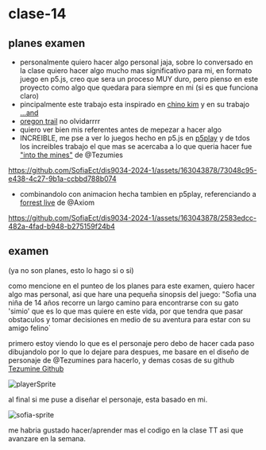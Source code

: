 # clase-14

## planes examen 

- personalmente quiero hacer algo personal jaja, sobre lo conversado en la clase quiero hacer algo mucho mas significativo para mi, en formato juego en p5.js, creo que sera un proceso MUY duro, pero pienso en este proyecto como algo que quedara para siempre en mi (si es que funciona claro)
- pincipalmente este trabajo esta inspirado en [chino kim](https://chino.kim/) y en su trabajo [...and](http://chjno.github.io/...and/)
- [oregon trail](https://es.wikipedia.org/wiki/Oregon_Trail_(videojuego)) no olvidarrrr
- quiero ver bien mis referentes antes de mepezar a hacer algo
- INCREIBLE, me pse a ver lo juegos hecho en p5.js en [p5play](https://p5play.org/lang/es/index.html) y de tdos los increibles trabajo el que mas se acercaba a lo que queria hacer fue ["into the mines"](https://tezumie.github.io/into-the-mines/?_gl=1*7im9tm*_ga*MjA0Nzk4MDQ2Ni4xNzE4NjQ5OTgw*_ga_EHXNCTSYLK*MTcxODY0OTk3OS4xLjEuMTcxODY1MDEzMy4wLjAuMA..) de @Tezumies

https://github.com/SofiaEct/dis9034-2024-1/assets/163043878/73048c95-e438-4c27-9b1a-ccbbd788b074

- combinandolo con animacion hecha tambien en p5play, referenciando a [forrest live](https://quinton-ashley.github.io/Squirrel/Code/index.html) de @Axiom

https://github.com/SofiaEct/dis9034-2024-1/assets/163043878/2583edcc-482a-4fad-b948-b275159f24b4

## examen

(ya no son planes, esto lo hago si o si)

como mencione en el punteo de los planes para este examen, quiero hacer algo mas personal, asi que hare una pequeña sinopsis del juego: "Sofìa una niña de 14 años recorre un largo camino para encontrarse con su gato 'simio' que es lo que mas quiere en este vida, por que tendra que pasar obstaculos y tomar decisiones en medio de su aventura para estar con su amigo felino`

primero estoy viendo lo que es el personaje pero debo de hacer cada paso dibujandolo por lo que lo dejare para despues, me basare en el diseño de personaje de @Tezumines para hacerlo, y demas cosas de su github [Tezumine Github](https://github.com/Tezumie/into-the-mines)

![playerSprite](https://github.com/SofiaEct/dis9034-2024-1/assets/163043878/8ffc2fd0-c2f1-4041-90c5-bcbffa4c85c2)

al final si me puse a diseñar el personaje, esta basado en mi.

![sofia-sprite](https://github.com/SofiaEct/dis9034-2024-1/assets/163043878/3eef5095-4661-45be-8e0b-83678b1ae3e2)

me habria gustado hacer/aprender mas el codigo en la clase TT asi que avanzare en la semana.
